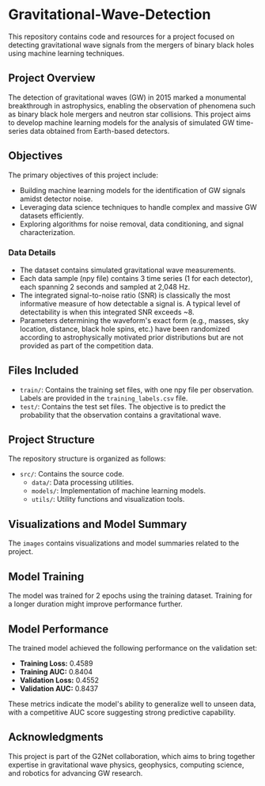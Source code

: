 # Gravitational-Wave-Detection

This repository contains code and resources for a project focused on detecting gravitational wave signals from the mergers of binary black holes using machine learning techniques.

## Project Overview

The detection of gravitational waves (GW) in 2015 marked a monumental breakthrough in astrophysics, enabling the observation of phenomena such as binary black hole mergers and neutron star collisions. This project aims to develop machine learning models for the analysis of simulated GW time-series data obtained from Earth-based detectors.

## Objectives

The primary objectives of this project include:

- Building machine learning models for the identification of GW signals amidst detector noise.
- Leveraging data science techniques to handle complex and massive GW datasets efficiently.
- Exploring algorithms for noise removal, data conditioning, and signal characterization.

### Data Details
- The dataset contains simulated gravitational wave measurements.
- Each data sample (npy file) contains 3 time series (1 for each detector), each spanning 2 seconds and sampled at 2,048 Hz.
- The integrated signal-to-noise ratio (SNR) is classically the most informative measure of how detectable a signal is. A typical level of detectability is when this integrated SNR exceeds ~8.
- Parameters determining the waveform's exact form (e.g., masses, sky location, distance, black hole spins, etc.) have been randomized according to astrophysically motivated prior distributions but are not provided as part of the competition data.

## Files Included
- `train/`: Contains the training set files, with one npy file per observation. Labels are provided in the `training_labels.csv` file.
- `test/`: Contains the test set files. The objective is to predict the probability that the observation contains a gravitational wave.

## Project Structure

The repository structure is organized as follows:

- `src/`: Contains the source code.
  - `data/`: Data processing utilities.
  - `models/`: Implementation of machine learning models.
  - `utils/`: Utility functions and visualization tools.

## Visualizations and Model Summary

The `images` contains visualizations and model summaries related to the project. 

## Model Training

The model was trained for 2 epochs using the training dataset. Training for a longer duration might improve performance further.

## Model Performance

The trained model achieved the following performance on the validation set:

- **Training Loss:** 0.4589
- **Training AUC:** 0.8404
- **Validation Loss:** 0.4552
- **Validation AUC:** 0.8437

These metrics indicate the model's ability to generalize well to unseen data, with a competitive AUC score suggesting strong predictive capability.

## Acknowledgments

This project is part of the G2Net collaboration, which aims to bring together expertise in gravitational wave physics, geophysics, computing science, and robotics for advancing GW research.




